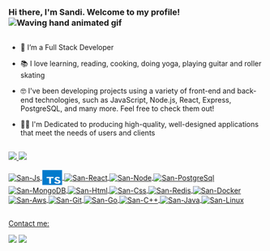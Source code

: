 ### Hi there, I'm Sandi. Welcome to my profile! <img src="https://raw.githubusercontent.com/nixin72/nixin72/master/wave.gif" alt="Waving hand animated gif" align="center" height="30" width="30" />
##

- 🌱 I’m a Full Stack Developer 

- 📚 I love learning, reading, cooking, doing yoga, playing guitar and roller skating

- 🤓 I've been developing projects using a variety of front-end and back-end technologies, such as JavaScript, Node.js, React, Express, PostgreSQL, and many more. Feel free to check them out!

- 👩‍💻 I'm Dedicated to producing high-quality, well-designed applications that meet the needs of users and clients

##
<div align="flex-start">
  <a href="https://github.com/sanditomaz">
  <img height="160em" src="https://github-readme-stats.vercel.app/api?username=sanditomaz&show_icons=true&theme=dracula&include_all_commits=true&count_private=true"/>
  <img height="160em" src="https://github-readme-stats.vercel.app/api/top-langs/?username=sanditomaz&layout=compact&langs_count=7&theme=dracula"/>
</div>
<div style="display: inline_block"><br>
  <img align="center" alt="San-Js" height="30" width="40" src="https://cdn.jsdelivr.net/gh/devicons/devicon/icons/javascript/javascript-plain.svg">
    <img align="center" alt="San-Ts" height="30" width="40" src="https://raw.githubusercontent.com/devicons/devicon/master/icons/typescript/typescript-plain.svg">
  <img align="center" alt="San-React" height="30" width="40" src="https://cdn.jsdelivr.net/gh/devicons/devicon/icons/react/react-original.svg">
  <img align="center" alt="San-Node" height="30" width="40" src="https://cdn.jsdelivr.net/gh/devicons/devicon/icons/nodejs/nodejs-plain.svg">
   <img align="center" alt="San-PostgreSql" height="30" width="40" src="https://cdn.jsdelivr.net/gh/devicons/devicon/icons/postgresql/postgresql-original.svg">
  <img align="center" alt="San-MongoDB" height="30" width="40" src="https://cdn.jsdelivr.net/gh/devicons/devicon/icons/mongodb/mongodb-original.svg">
  <img align="center" alt="San-Html" height="30" width="40" src="https://cdn.jsdelivr.net/gh/devicons/devicon/icons/html5/html5-original.svg" />
  <img align="center" alt="San-Css" height="30" width="40" src="https://cdn.jsdelivr.net/gh/devicons/devicon/icons/css3/css3-original.svg" />
     <img align="center" alt="San-Redis" height="30" width="40" src="https://cdn.jsdelivr.net/gh/devicons/devicon/icons/redis/redis-original.svg" />

  <img align="center" alt="San-Docker" height="30" width="40" src="https://cdn.jsdelivr.net/gh/devicons/devicon/icons/docker/docker-original.svg" />
 <img align="center" alt="San-Aws" height="30" width="40" src="https://cdn.jsdelivr.net/gh/devicons/devicon/icons/amazonwebservices/amazonwebservices-original.svg" />
  <img align="center" alt="San-Git" height="30" width="40" src="https://cdn.jsdelivr.net/gh/devicons/devicon/icons/git/git-original.svg" />
 <img align="center" alt="San-Go" height="30" width="40" src="https://cdn.jsdelivr.net/gh/devicons/devicon/icons/go/go-original.svg" />
 <img align="center" alt="San-C++" height="30" width="40" src="https://cdn.jsdelivr.net/gh/devicons/devicon/icons/cplusplus/cplusplus-original.svg" />
 <img align="center" alt="San-Java" height="30" width="40" src="https://cdn.jsdelivr.net/gh/devicons/devicon/icons/java/java-original.svg" />
 <img align="center" alt="San-Linux" height="30" width="40" src="https://cdn.jsdelivr.net/gh/devicons/devicon/icons/linux/linux-original.svg" />

          
</div>
  
 ## 
  <p>Contact me:</p>
  <div> 
     <a href = "mailto:sanditomaz.dev@gmail.com"><img src="https://img.shields.io/badge/Gmail-D14836?style=for-the-badge&logo=gmail&logoColor=white" target="_blank"></a>
  <a href="https://www.linkedin.com/in/sanditomaz" target="_blank"><img src="https://img.shields.io/badge/-LinkedIn-%230077B5?style=for-the-badge&logo=linkedin&logoColor=white" target="_blank"></a> 
  
  </div>
